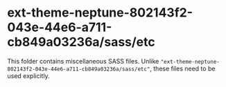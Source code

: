 # ext-theme-neptune-802143f2-043e-44e6-a711-cb849a03236a/sass/etc

This folder contains miscellaneous SASS files. Unlike `"ext-theme-neptune-802143f2-043e-44e6-a711-cb849a03236a/sass/etc"`, these files
need to be used explicitly.
